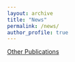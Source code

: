 ```yaml
---
layout: archive
title: "News"
permalink: /news/
author_profile: true
---
```


<!-- {% if author.googlescholar %}
  You can also find my articles on <u><a href="{{author.googlescholar}}">my Google Scholar profile</a>.</u>
{% endif %}

{% include base_path %}

{% for post in site.news reversed %}
  {% include archive-single.html %}
{% endfor %} -->

<!-- remove the loop above and link below, it was only for demo -->

<a href="{{ base_path }}/other-publications" rel="permalink">Other Publications</a>
